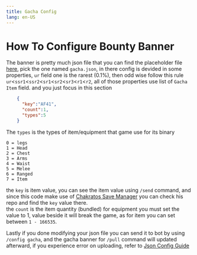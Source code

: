 ```yaml
---
title: Gacha Config
lang: en-US
---
```


# How To Configure Bounty Banner
The banner is pretty much json file that you can find the placeholder file [here](https://github.com/HadziqM/Rain-rust-bot/tree/senpai/static), 
pick the one named `gacha.json`, in there config is devided in some properties, `ur` field one is the rarest (0.1%), then odd wise follow this rule `ur`<`ssr1`<`ssr2`<`sr1`<`sr2`<`sr3`<`r1`<`r2`, all of those properties use list of `Gacha Item` field. and you just focus in this section
```json
    {
      "key":"AF41",
      "count":1,
      "types":5
    }
```
The `types` is the types of item/equipment that game use for its binary
```
0 = legs
1 = Head
2 = Chest
3 = Arms
4 = Waist
5 = Melee
6 = Ranged
7 = Item
```
the `key` is item value, you can see the item value using `/send` command, and since this code make use of [Chakratos Save Manager](https://github.com/Chakratos/mhf-save-manager/tree/master/app/I18N/en_GB) you can check his repo and find the `key` value there.<br/>
the `count` is the item quantity (bundled) for equipment you must set the value to 1, value beside it will break the game, as for item you can set between
`1 - 166535`. <br/>

Lastly if you done modifying your json file you can send it to bot by using `/config gacha`, and the gacha banner for `/pull` command will updated afterward, if you experience error on uploading, refer to [Json Config Guide](../guide/json)
